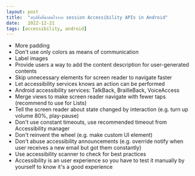 ```yaml
---
layout: post
title:  "สรุปสิ่งที่น่าสนใจจาก session Accessibility APIs in Android"
date:   2022-12-21
tags: [accessibility, android]
---
```


- More padding
- Don't use only colors as means of communication
- Label images
- Provide users a way to add the content description for user-generated contents
- Skip unnecessary elements for screen reader to navigate faster
- Let accessibility services knows an action can be performed
- Android accessibility services: TalkBack, BrailleBack, VoiceAccess
- Merge views to make screen reader navigate with fewer taps (recommend to use for Lists)
- Tell the screen reader about state changed by interaction (e.g. turn up volume 80%, play-pause)
- Don't use constant timeouts, use recommended timeout from Accessibility manager
- Don't reinvent the wheel (e.g. make custom UI element)
- Don't abuse accessibility announcements (e.g. override notify when user receives a new email but got them constantly)
- Use accessibility scanner to check for best practices
- Accessibility is an user experience so you have to test it manually by yourself to know it's a good experience
